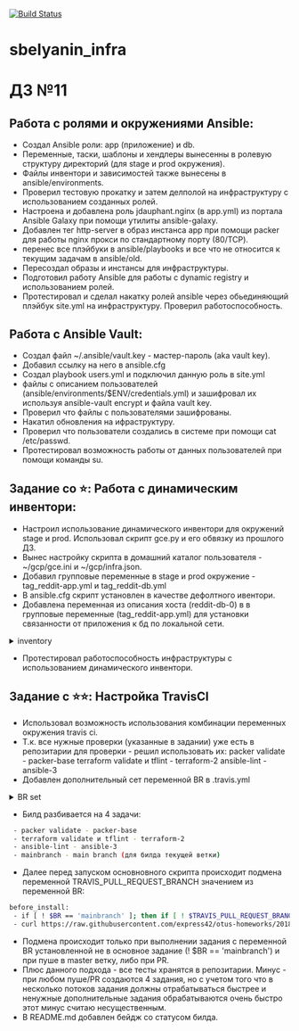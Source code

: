 [![Build Status](https://travis-ci.com/Otus-DevOps-2018-11/sbelyanin_infra.svg?branch=master)](https://travis-ci.com/Otus-DevOps-2018-11/sbelyanin_infra)

# sbelyanin_infra

# ДЗ №11



## Работа с ролями и окружениями Ansible:
 - Создал Ansible роли: app (приложение) и db.
 - Переменные, таски, шаблоны и хендлеры вынесенны в ролевую структуру директорий (для stage и prod окружения).
 - Файлы инвентори и зависимостей также вынесены в ansible/environments.
 - Проверил тестовую прокатку и затем делполой на инфраструктуру с использованием созданных ролей.
 - Настроена и добавлена роль jdauphant.nginx (в app.yml) из портала Ansible Galaxy при помощи утилиты ansible-galaxy.
 - Добавлен тег http-server в образ инстанса app при помощи packer для работы nginx прокси по стандартному порту (80/TCP).
 - перенес все плэйбуки в ansible/playbooks и все что не относится к текущим задачам в ansible/old.
 - Пересоздал образы и инстансы для инфраструктуры.
 - Подготовил работу Ansible для работы с dynamic registry и использованием ролей.
 - Протестировал и сделал накатку ролей ansible через обьединяющий плэйбук site.yml на инфраструктуру. Проверил работоспособность.
 
## Работа с Ansible Vault:
 - Создал файл ~/.ansible/vault.key - мастер-пароль (aka vault key).
 - Добавил ссылку на него в ansible.cfg
 - Создал playbook users.yml и подключил данную роль в site.yml 
 - файлы с описанием пользователей (ansible/environments/$ENV/credentials.yml) и зашифровал их используя ansible-vault encrypt и файла vault key.
 - Проверил что файлы с пользователями зашифрованы.
 - Накатил обновления на ифраструктуру.
 - Проверил что пользователи создались в системе при помощи cat /etc/passwd.
 - Протестировал возможность работы от данных пользователей при помощи команды su.

## Задание со ⭐: Работа с динамическим инвентори:
 - Настроил использование динамического инвентори для окружений stage и prod. Использовал скрипт gce.py и его обвязку из прошлого ДЗ.
 - Вынес настройку скрипта в домашний каталог пользователя - ~/gcp/gce.ini и ~/gcp/infra.json.
 - Добавил групповые переменные в stage и prod окружение - tag_reddit-app.yml и tag_reddit-db.yml
 - В ansible.cfg скрипт установлен в качестве дефолтного ивентори. 
 - Добавлена переменная из описания хоста (reddit-db-0) в в групповые переменные (tag_reddit-app.yml) для установки связанности от приложения к бд по локальной сети.
 
<details><summary>inventory</summary><p>

```bash

ansible.cfg:
[defaults]
inventory = ./inventory.py

tag_reddit-app.yml:
db_host: "{{ hostvars['reddit-db-0']['gce_private_ip'] }}"

```
</p></details>

- Протестировал работоспособность инфраструктуры с использованием динамического инвентори.

## Задание с ⭐⭐: Настройка TravisCI
 - Использовал возможность использования комбинации переменных окружения travis ci.
 - Т.к. все нужные проверки (указанные в задании) уже есть в репозитарии для проверки - решил использовать их:
 packer validate - packer-base
 terraform validate и tflint - terraform-2
 ansible-lint - ansible-3
 - Добавлен дополнительный сет переменной BR в .travis.yml
 
 <details><summary>BR set</summary><p>

```bash

 env:
  - BR=terraform-2
  - BR=packer-base
  - BR=ansible-3
  - BR=mainbranch

```
</p></details>

 - Билд разбивается на 4 задачи:
 ```bash
  - packer validate - packer-base
  - terraform validate и tflint - terraform-2
  - ansible-lint - ansible-3
  - mainbranch - main branch (для билда текущей ветки)
```
 - Далее перед запуском основновного скрипта происходит подмена переменной TRAVIS_PULL_REQUEST_BRANCH значением из переменной BR:
 ```bash
 before_install:
  - if [ ! $BR == 'mainbranch' ]; then if [ ! $TRAVIS_PULL_REQUEST_BRANCH == "" ] || [ $TRAVIS_BRANCH == 'master' ]; then TRAVIS_PULL_REQUEST_BRANCH="$BR";  else TRAVIS_PULL_REQUEST_BRANCH="none";  fi fi
  - curl https://raw.githubusercontent.com/express42/otus-homeworks/2018-11/run.sh | bash
 ```
 - Подмена происходит только при выполнении задания с переменной BR установленной не в основное задание (! $BR == 'mainbranch') и при пуше в master ветку, либо при PR.
 - Плюс данного подхода - все тесты хранятся в репозитарии. Минус - при любом пуше/PR создаются 4 задания, но с учетом того что в несколько потоков задания должны отрабатываться быстрее и ненужные дополнительные задания обрабатываются очень быстро этот минус считаю несущественным.
 - В README.md добавлен бейдж со статусом билда.

